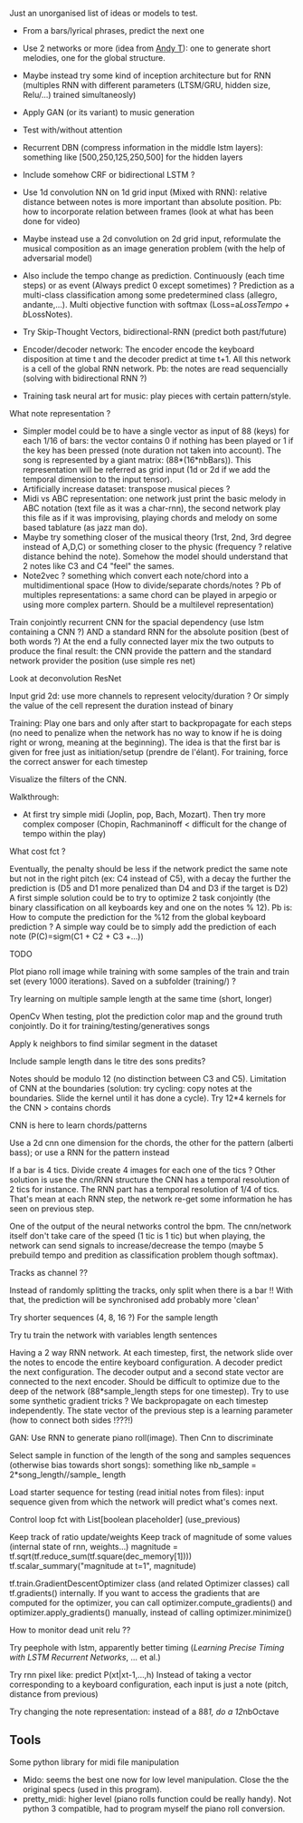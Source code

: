 Just an unorganised list of ideas or models to test.

* From a bars/lyrical phrases, predict the next one
* Use 2 networks or more (idea from [Andy T](https://github.com/aPToul/Experiments-in-Music)): one to generate short melodies, one for the global structure.
* Maybe instead try some kind of inception architecture but for RNN (multiples RNN with different parameters (LTSM/GRU, hidden size, Relu/...) trained simultaneosly)
* Apply GAN (or its variant) to music generation
* Test with/without attention
* Recurrent DBN (compress information in the middle lstm layers): something like \[500,250,125,250,500\] for the hidden layers
* Include somehow CRF or bidirectional LSTM ?
* Use 1d convolution NN on 1d grid input (Mixed with RNN): relative distance between notes is more important than absolute position. Pb: how to incorporate relation between frames (look at what has been done for video)
* Maybe instead use a 2d convolution on 2d grid input, reformulate the musical composition as an image generation problem (with the help of adversarial model)
* Also include the tempo change as prediction. Continuously (each time steps) or as event (Always predict 0 except sometimes) ? Prediction as a multi-class classification among some predetermined class (allegro, andante,...). Multi objective function with softmax (Loss=a*LossTempo + b*LossNotes).
* Try Skip-Thought Vectors, bidirectional-RNN (predict both past/future)
* Encoder/decoder network: The encoder encode the keyboard disposition at time t and the decoder predict at time t+1. All this network is a cell of the global RNN network. Pb: the notes are read sequencially (solving with bidirectional RNN ?)

* Training task neural art for music: play pieces with certain pattern/style.


What note representation ?

* Simpler model could be to have a single vector as input of 88 (keys) for each 1/16 of bars: the vector contains 0 if nothing has been played or 1 if the key has been pressed (note duration not taken into account). The song is represented by a giant matrix: (88\*(16\*nbBars)). This representation will be referred as grid input (1d or 2d if we add the temporal dimension to the input tensor).
* Artificially increase dataset: transpose musical pieces ?
* Midi vs ABC representation: one network just print the basic melody in ABC notation (text file as it was a char-rnn), the second network play this file as if it was improvising, playing chords and melody on some based tablature (as jazz man do).
* Maybe try something closer of the musical theory (1rst, 2nd, 3rd degree instead of A,D,C) or something closer to the physic (frequency ? relative distance behind the note). Somehow the model should understand that 2 notes like C3 and C4 "feel" the sames.
* Note2vec ? something which convert each note/chord into a multidimentional space (How to divide/separate chords/notes ? Pb of multiples representations: a same chord can be played in arpegio or using more complex partern. Should be a multilevel representation)



Train conjointly recurrent CNN  for the spacial dependency (use lstm containing a CNN ?) AND a standard RNN for the absolute position (best of both words ?) At the end a fully connected layer mix the two outputs to produce the final result: the CNN provide the pattern and the standard network provider the position (use simple res net)

Look at deconvolution
ResNet

Input grid 2d: use more channels to represent velocity/duration ?
Or simply the value of the cell represent the duration instead of binary

Training: Play one bars and only after start to backpropagate for each steps (no need to penalize when the network has no way to know if he is doing right or wrong, meaning at the beginning). The idea is that the first bar is given for free just as initiation/setup (prendre de l'élant).
For training, force the correct answer for each timestep

Visualize the filters of the CNN.

Walkthrough:

* At first try simple midi (Joplin, pop, Bach, Mozart). Then try more complex composer (Chopin, Rachmaninoff < difficult for the change of tempo within the play)


What cost fct ?

Eventually, the penalty should be less if the network predict the same note but not in the right pitch (ex: C4 instead of C5), with a decay the further the prediction is (D5 and D1 more penalized than D4 and D3 if the target is D2)
A first simple solution could be to try to optimize 2 task conjointly (the binary classification on all keyboards key and one on the notes % 12). Pb is: How to compute the prediction for the %12 from the global keyboard prediction ? A simple way could be to simply add the prediction of each note (P(C)=sigm(C1 + C2 + C3 +...))



TODO

Plot piano roll image while training with some samples of the train and train set (every 1000 iterations). Saved on a subfolder (training/) ?

Try learning on multiple sample length at the same time (short, longer)

OpenCv
When testing, plot the prediction color map and the ground truth conjointly. Do it for training/testing/generatives songs

Apply k neighbors to find similar segment in the dataset

Include sample length dans le titre des sons predits?





Notes should be modulo 12 (no distinction between C3 and C5).
Limitation of CNN at the boundaries (solution: try cycling: copy notes at the boundaries. Slide the kernel until it has done a cycle). Try 12*4 kernels for the CNN > contains chords

CNN is here to learn chords/patterns

Use a 2d cnn one dimension for the chords, the other for the pattern (alberti bass); or use a RNN for the pattern instead

If a bar is 4 tics. Divide create 4 images for each one of the tics ?
Other solution is use the cnn/RNN structure the CNN has a temporal resolution of 2 tics for instance. The RNN part has a temporal resolution of 1/4 of tics. That's mean at each RNN step, the network re-get some information he has seen on previous step.

One of the output of the neural networks control the bpm. The cnn/network itself don't take care of the speed (1 tic is 1 tic) but when playing, the network can send signals to increase/decrease the tempo (maybe 5 prebuild tempo and predition as classification problem though softmax).

Tracks as channel ??

Instead of randomly splitting the tracks, only split when there is a bar !! With that, the prediction will be synchronised add probably more 'clean'

Try shorter sequences (4, 8, 16 ?) For the sample length

Try tu train the network with variables length sentences

Having a 2 way RNN network. At each timestep, first, the network slide over the notes to encode the entire keyboard configuration. A decoder predict the next configuration. The decoder output and a second state vector are connected to the next encoder. Should be difficult to optimize due to the deep of the network (88*sample_length steps for one timestep). 
Try to use some synthetic gradient tricks ? We backpropagate on each timestep independently. The state vector of the previous step is a learning parameter (how to connect both sides !???!)

GAN: Use RNN to generate piano roll(image). Then Cnn to discriminate

Select sample in function of the length of the song and samples sequences (otherwise bias towards short songs): something like nb_sample = 2*song_length//sample_ length

Load starter sequence for testing (read initial notes from files): input sequence given from which the network will predict what's comes next.

Control loop fct with List\[boolean placeholder\] (use_previous)

Keep track of ratio update/weights
Keep track of magnitude of some values (internal state of rnn, weights...)
magnitude = tf.sqrt(tf.reduce_sum(tf.square(dec_memory\[1\])))
tf.scalar_summary("magnitude at t=1", magnitude)

tf.train.GradientDescentOptimizer class (and related Optimizer classes) call tf.gradients() internally. If you want to access the gradients that are computed for the optimizer, you can call optimizer.compute_gradients() and optimizer.apply_gradients() manually, instead of calling optimizer.minimize()


How to monitor dead unit relu ??

Try peephole with lstm, apparently better timing (*Learning Precise Timing with LSTM Recurrent Networks*, ... et al.)

Try rnn pixel like: predict P(xt|xt-1,…,h)
Instead of taking a vector corresponding to a keyboard configuration, each input is just a note (pitch, distance from previous)

Try changing the note representation: instead of a 88*1, do a 12*nbOctave


## Tools

Some python library for midi file manipulation
* Mido: seems the best one now for low level manipulation. Close the the original specs (used in this program).
* pretty_midi: higher level (piano rolls function could be really handy). Not python 3 compatible, had to program myself the piano roll conversion.
